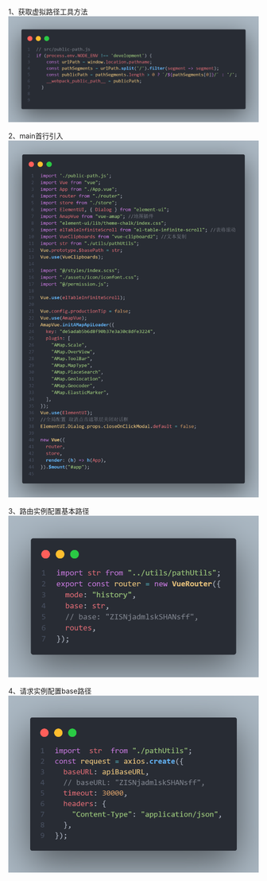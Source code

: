 1、获取虚拟路径工具方法
![输入图片说明](%E8%8E%B7%E5%8F%96%E8%99%9A%E6%8B%9F%E8%B7%AF%E5%BE%84%E5%B7%A5%E5%85%B7%E6%96%B9%E6%B3%95.png)

2、main首行引入
![输入图片说明](main.png)

3、路由实例配置基本路径
![输入图片说明](%E8%B7%AF%E7%94%B1%E5%AE%9E%E4%BE%8B%E9%85%8D%E7%BD%AE%E5%9F%BA%E6%9C%AC%E8%B7%AF%E5%BE%84.png)

4、请求实例配置base路径
![输入图片说明](%E8%AF%B7%E6%B1%82%E5%AE%9E%E4%BE%8B%E9%85%8D%E7%BD%AEbase%E8%B7%AF%E5%BE%84.png)
